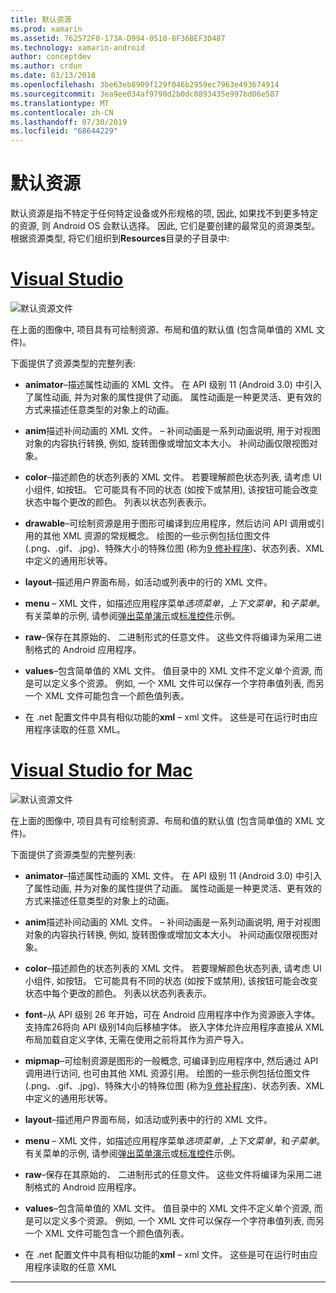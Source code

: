 ```yaml
---
title: 默认资源
ms.prod: xamarin
ms.assetid: 762572F0-173A-D994-0510-8F36BEF3D487
ms.technology: xamarin-android
author: conceptdev
ms.author: crdun
ms.date: 03/13/2018
ms.openlocfilehash: 3be63eb8909f129f046b2959ec7963e493674914
ms.sourcegitcommit: 3ea9ee034af9790d2b0dc0893435e997bd06e587
ms.translationtype: MT
ms.contentlocale: zh-CN
ms.lasthandoff: 07/30/2019
ms.locfileid: "68644229"
---
```

# <a name="default-resources"></a>默认资源

默认资源是指不特定于任何特定设备或外形规格的项, 因此, 如果找不到更多特定的资源, 则 Android OS 会默认选择。 因此, 它们是要创建的最常见的资源类型。 根据资源类型, 将它们组织到**Resources**目录的子目录中:

# <a name="visual-studiotabwindows"></a>[Visual Studio](#tab/windows)

![默认资源文件](default-resources-images/01-resource-files-vs.png)

在上面的图像中, 项目具有可绘制资源、布局和值的默认值 (包含简单值的 XML 文件)。

下面提供了资源类型的完整列表:

-  **animator**&ndash;描述属性动画的 XML 文件。
   在 API 级别 11 (Android 3.0) 中引入了属性动画, 并为对象的属性提供了动画。 属性动画是一种更灵活、更有效的方式来描述任意类型的对象上的动画。

-  **anim**描述补间动画的 XML 文件。 &ndash; 补间动画是一系列动画说明, 用于对视图对象的内容执行转换, 例如, 旋转图像或增加文本大小。 补间动画仅限视图对象。

-  **color**&ndash;描述颜色的状态列表的 XML 文件。 若要理解颜色状态列表, 请考虑 UI 小组件, 如按钮。
   它可能具有不同的状态 (如按下或禁用), 该按钮可能会改变状态中每个更改的颜色。 列表以状态列表表示。

-  **drawable**&ndash;可绘制资源是用于图形可编译到应用程序，然后访问 API 调用或引用的其他 XML 资源的常规概念。
   绘图的一些示例包括位图文件 (.png、.gif、.jpg)、特殊大小的特殊位图 (称为[9 修补程序](https://developer.android.com/guide/topics/graphics/2d-graphics.html#nine-patch))、状态列表、XML 中定义的通用形状等。
 
-  **layout**&ndash;描述用户界面布局，如活动或列表中的行的 XML 文件。

-  **menu** &ndash; XML 文件，如描述应用程序菜单*选项菜单*，*上下文菜单*，和*子菜单*。 有关菜单的示例, 请参阅[弹出菜单演示](https://docs.microsoft.com/samples/xamarin/monodroid-samples/popupmenudemo)或[标准控件](https://developer.xamarin.com/samples/mobile/StandardControls/)示例。

-  **raw**&ndash;保存在其原始的、 二进制形式的任意文件。 这些文件将编译为采用二进制格式的 Android 应用程序。

-  **values**&ndash;包含简单值的 XML 文件。 值目录中的 XML 文件不定义单个资源, 而是可以定义多个资源。 例如, 一个 XML 文件可以保存一个字符串值列表, 而另一个 XML 文件可能包含一个颜色值列表。

-  在 .net 配置文件中具有相似功能的**xml** &ndash; xml 文件。 这些是可在运行时由应用程序读取的任意 XML。


# <a name="visual-studio-for-mactabmacos"></a>[Visual Studio for Mac](#tab/macos)

![默认资源文件](default-resources-images/01-resource-files-xs.png)

在上面的图像中, 项目具有可绘制资源、布局和值的默认值 (包含简单值的 XML 文件)。

下面提供了资源类型的完整列表:

-  **animator**&ndash;描述属性动画的 XML 文件。
   在 API 级别 11 (Android 3.0) 中引入了属性动画, 并为对象的属性提供了动画。 属性动画是一种更灵活、更有效的方式来描述任意类型的对象上的动画。

-  **anim**描述补间动画的 XML 文件。 &ndash; 补间动画是一系列动画说明, 用于对视图对象的内容执行转换, 例如, 旋转图像或增加文本大小。 补间动画仅限视图对象。

-  **color**&ndash;描述颜色的状态列表的 XML 文件。 若要理解颜色状态列表, 请考虑 UI 小组件, 如按钮。
   它可能具有不同的状态 (如按下或禁用), 该按钮可能会改变状态中每个更改的颜色。 列表以状态列表表示。

-  **font**&ndash;从 API 级别 26 年开始，可在 Android 应用程序中作为资源嵌入字体。 支持库26将向 API 级别14向后移植字体。 嵌入字体允许应用程序直接从 XML 布局加载自定义字体, 无需在使用之前将其作为资产导入。

-  **mipmap**&ndash;可绘制资源是图形的一般概念, 可编译到应用程序中, 然后通过 API 调用进行访问, 也可由其他 XML 资源引用。
   绘图的一些示例包括位图文件 (.png、.gif、.jpg)、特殊大小的特殊位图 (称为[9 修补程序](https://developer.android.com/guide/topics/graphics/2d-graphics.html#nine-patch))、状态列表、XML 中定义的通用形状等。

-  **layout**&ndash;描述用户界面布局，如活动或列表中的行的 XML 文件。

-  **menu** &ndash; XML 文件，如描述应用程序菜单*选项菜单*，*上下文菜单*，和*子菜单*。 有关菜单的示例, 请参阅[弹出菜单演示](https://docs.microsoft.com/samples/xamarin/monodroid-samples/popupmenudemo)或[标准控件](https://developer.xamarin.com/samples/mobile/StandardControls/)示例。

-  **raw**&ndash;保存在其原始的、 二进制形式的任意文件。 这些文件将编译为采用二进制格式的 Android 应用程序。

-  **values**&ndash;包含简单值的 XML 文件。 值目录中的 XML 文件不定义单个资源, 而是可以定义多个资源。 例如, 一个 XML 文件可以保存一个字符串值列表, 而另一个 XML 文件可能包含一个颜色值列表。

-  在 .net 配置文件中具有相似功能的**xml** &ndash; xml 文件。 这些是可在运行时由应用程序读取的任意 XML

-----
